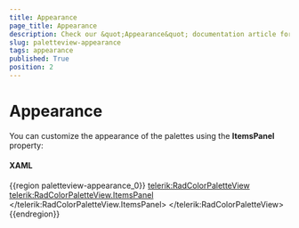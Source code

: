 ```yaml
---
title: Appearance
page_title: Appearance
description: Check our &quot;Appearance&quot; documentation article for the RadColorPicker {{ site.framework_name }} control.
slug: paletteview-appearance
tags: appearance
published: True
position: 2
---
```


# Appearance

You can customize the appearance of the palettes using the __ItemsPanel__ property:

#### __XAML__

{{region paletteview-appearance_0}}
	<telerik:RadColorPaletteView>
	 <telerik:RadColorPaletteView.ItemsPanel>
	  <ItemsPanelTemplate>
	   <StackPanel Orientation="Horizontal" />
	  </ItemsPanelTemplate>
	 </telerik:RadColorPaletteView.ItemsPanel>
	</telerik:RadColorPaletteView>
{{endregion}}
